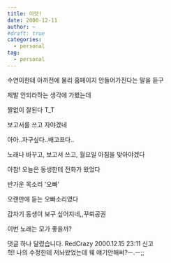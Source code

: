 ```yaml
---
title: 아앗!
date: 2000-12-11
author: ~
#draft: true
categories:
  - personal
tag:
  - personal
---
```




수연이한테 아까전에 물리 홈페이지 안들어가진다는 말을 듣구

제발 안되라하는 생각에 가봤는데

짤없이 잘된다 T_T

보고서를 쓰고 자야겠네

아아..자구싶다..배고프다..

노래나 바꾸고, 보고서 쓰고, 월요일 아침을 맞아야겠다

아참! 오늘은 동생한테 전화가 왔었다

반가운 목소리 '오빠'

오랜만에 듣는 오빠소리였다

갑자기 동생이 보구 싶어지네,,꾸뢰공권

이번 노래는 모가 좋을까?


 댓글 하나 달렸습니다.
RedCrazy 2000.12.15 23:11 신고   
헉! 나의 수정한테 저놔왔었는데 웨 얘기안해써?ㅡ.ㅡ;;




